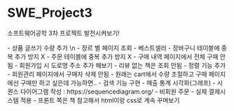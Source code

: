# SWE_Project3
소프트웨어공학 3차 프로젝트 발전시켜보기!

<To-do list>
- 상품 글쓰기 수량 추가 \n
- 장르 별 페이지 조회
- 베스트셀러
- 장바구니 테이블에 중복 추가 방지 X
- 주문 테이블에 중복 추가 방지 X
- 구매 내역 페이지에서 전체 구매 안됨
- 회원가입 시 도로명 주소 추가 해보기
- 리뷰 없는 책은 조회 안됨 
- 정렬 기능 추가
- 회원관리 페이지에서 구매자 삭제 안됨
- 원래는 cart에서 수량 조절하고 구매 페이지에선 구매만 하고 싶은데 가능하면..
- 검색 기능 구현
- 매출 통계 시각화(그래프)
- 시퀀스 다이어그램 작성 : https://sequencediagram.org/
- 비회원 주문
- 실제 결제시스템 적용
- 프론트 쪽은 책 참고해서 html이랑 css로 계속 꾸며보기
